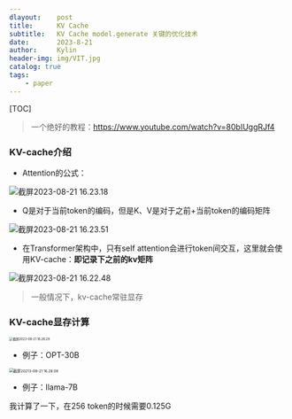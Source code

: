 ```yaml
---
dlayout:    post
title:      KV Cache
subtitle:   KV Cache model.generate 关键的优化技术
date:       2023-8-21
author:     Kylin
header-img: img/VIT.jpg
catalog: true
tags:
    - paper
---
```




[TOC]



> 一个绝好的教程：https://www.youtube.com/watch?v=80bIUggRJf4



### KV-cache介绍

- Attention的公式：

![截屏2023-08-21 16.23.18](http://kylinhub.oss-cn-shanghai.aliyuncs.com/uPic/%E6%88%AA%E5%B1%8F2023-08-21%2016.23.18.png)



- Q是对于当前token的编码，但是K、V是对于之前+当前token的编码矩阵

![截屏2023-08-21 16.23.51](http://kylinhub.oss-cn-shanghai.aliyuncs.com/uPic/%E6%88%AA%E5%B1%8F2023-08-21%2016.23.51.png)



- 在Transformer架构中，只有self attention会进行token间交互，这里就会使用KV-cache：**即记录下之前的kv矩阵**

![截屏2023-08-21 16.22.48](http://kylinhub.oss-cn-shanghai.aliyuncs.com/uPic/%E6%88%AA%E5%B1%8F2023-08-21%2016.22.48.png)

> 一般情况下，kv-cache常驻显存



### KV-cache显存计算

<img src="http://kylinhub.oss-cn-shanghai.aliyuncs.com/uPic/%E6%88%AA%E5%B1%8F2023-08-21%2016.26.29.png" alt="截屏2023-08-21 16.26.29" style="zoom:40%;" />

- 例子：OPT-30B

<img src="http://kylinhub.oss-cn-shanghai.aliyuncs.com/uPic/%E6%88%AA%E5%B1%8F20213-08-21%2016.28.08.png" alt="截屏20213-08-21 16.28.08" style="zoom:47%;" />

- 例子：llama-7B

我计算了一下，在256 token的时候需要0.125G








